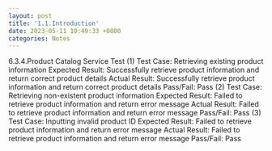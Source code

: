 ```yaml
---
layout: post
title: '1.1.Introduction'
date: 2023-05-11 10:49:33 +0800
categories: Notes
---
```


6.3.4.Product Catalog Service Test
(1) Test Case: Retrieving existing product information
Expected Result: Successfully retrieve product information and return correct product details
Actual Result: Successfully retrieve product information and return correct product details
Pass/Fail: Pass
(2) Test Case: Retrieving non-existent product information
Expected Result: Failed to retrieve product information and return error message
Actual Result: Failed to retrieve product information and return error message
Pass/Fail: Pass
(3) Test Case: Inputting invalid product ID
Expected Result: Failed to retrieve product information and return error message
Actual Result: Failed to retrieve product information and return error message
Pass/Fail: Pass
